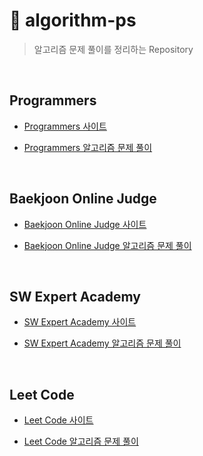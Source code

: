 # 🔐 algorithm-ps

> 알고리즘 문제 풀이를 정리하는 Repository

<br/>

## Programmers

- [Programmers 사이트](https://programmers.co.kr/)

- [Programmers 알고리즘 문제 풀이](./programmers/README.md)

<br/>

## Baekjoon Online Judge

- [Baekjoon Online Judge 사이트](https://www.acmicpc.net/)

- [Baekjoon Online Judge 알고리즘 문제 풀이](./baekjoon/README.md)

<br/>

## SW Expert Academy

- [SW Expert Academy 사이트](https://swexpertacademy.com/main/main.do)

- [SW Expert Academy 알고리즘 문제 풀이](./swea/README.md)

<br/>

## Leet Code
- [Leet Code 사이트](https://leetcode.com/explore/)

- [Leet Code 알고리즘 문제 풀이](./leetcode/README.md)

